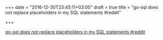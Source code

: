 +++
date = "2016-12-30T23:45:11+03:00"
draft = true
title = "go-sql does not replace placeholders in my SQL statements  #reddit"

+++

<p><a href="https://t.co/uc78cqHzdm">go-sql does not replace placeholders in my SQL statements  #reddit</a></p>
